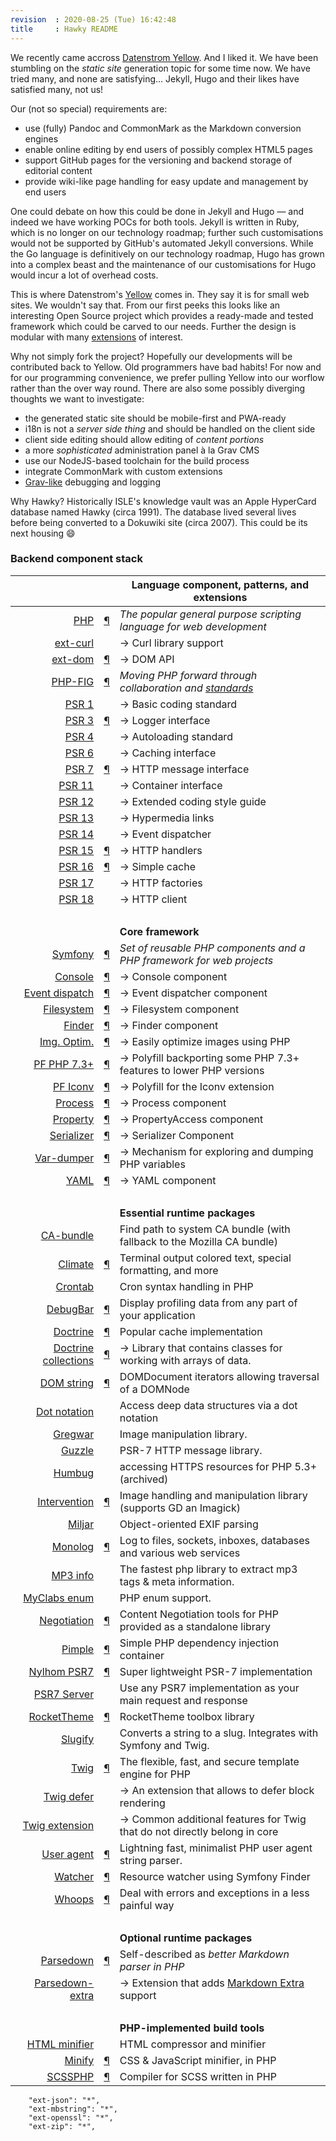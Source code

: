 ```yaml
---
revision  : 2020-08-25 (Tue) 16:42:48
title     : Hawky README
---
```


We recently came accross [Datenstrom Yellow][yellow]. And I liked it. We have been stumbling on the _static site_ generation
topic for some time now. We have tried many, and none are satisfying... Jekyll, Hugo and their likes have satisfied many, not us!

Our (not so special) requirements are:

  - use (fully) Pandoc and CommonMark as the Markdown conversion engines
  - enable online editing by end users of possibly complex HTML5 pages
  - support GitHub pages for the versioning and backend storage of editorial content
  - provide wiki-like page handling for easy update and management by end users

One could debate on how this could be done in Jekyll and Hugo — and indeed we have working POCs for both tools. Jekyll is written
in Ruby, which is no longer on our technology roadmap; further such customisations would not be supported by GitHub's automated
Jekyll conversions. While the Go language is definitively on our technology roadmap, Hugo has grown into a complex beast and the
maintenance of our customisations for Hugo would incur a lot of overhead costs.

This is where Datenstrom's [Yellow][] comes in. They say it is for small web sites. We wouldn't say that. From our first peeks
this looks like an interesting Open Source project which provides a ready-made and tested framework which could be carved to our
needs. Further the design is modular with many [extensions][] of interest.

Why not simply fork the project? Hopefully our developments will be contributed back to Yellow. Old programmers have bad habits!
For now and for our programming convenience, we prefer pulling Yellow into our worflow rather than the over way round. There are
also some possibly diverging thoughts we want to investigate:

  - the generated static site should be mobile-first and PWA-ready
  - i18n is not a _server side thing_ and should be handled on the client side
  - client side editing should allow editing of _content portions_
  - a more _sophisticated_ administration panel à la Grav CMS
  - use our NodeJS-based toolchain for the build process
  - integrate CommonMark with custom extensions
  - [Grav-like](https://learn.getgrav.org/16/advanced/debugging) debugging and logging

Why Hawky? Historically ISLE's knowledge vault was an Apple HyperCard database named Hawky (circa 1991). The database lived
several lives before being converted to a Dokuwiki site (circa 2007). This could be its next housing :smile:

### Backend component stack

  | | | Language component, patterns, and extensions
  | -----------------: |-| ----------------------------------------------------------------------------------------------------- |
  | [PHP][php-hp]             | [¶][php-gh]         | _The popular general purpose scripting language for web development_ |
  | [ext-curl][extcurl-gh]    |                     | → Curl library support |
  | [ext-dom][extdom-gh]      | [¶][extdom-gh]      | → DOM API |
  | [PHP-FIG][phpfig-hp]      | [¶][phpfig-gh]      | _Moving PHP forward through collaboration and [standards][phpfig-psr]_ |
  | [PSR  1][psr01-hp]        |                     | → Basic coding standard |
  | [PSR  3][psr03-hp]        | [¶][psr03-gh]       | → Logger interface |
  | [PSR  4][psr04-hp]        |                     | → Autoloading standard |
  | [PSR  6][psr06-hp]        |                     | → Caching interface |
  | [PSR  7][psr07-hp]        | [¶][psr07-gh]       | → HTTP message interface |
  | [PSR 11][psr11-hp]        |                     | → Container interface |
  | [PSR 12][psr12-hp]        |                     | → Extended coding style guide |
  | [PSR 13][psr13-hp]        |                     | → Hypermedia links |
  | [PSR 14][psr14-hp]        |                     | → Event dispatcher |
  | [PSR 15][psr15-hp]        | [¶][psr15-gh]       | → HTTP handlers |
  | [PSR 16][psr16-hp]        | [¶][psr16-gh]       | → Simple cache |
  | [PSR 17][psr17-hp]        |                     | → HTTP factories |
  | [PSR 18][psr18-hp]        |                     | → HTTP client |
  | | |  
  | | | **Core framework**
  | [Symfony][symfony-hp]     | [¶][symfony-gh]     | _Set of reusable PHP components and a PHP framework for web projects_ |
  | [Console][sy-cli-hp]      | [¶][sy-cli-gh]      | → Console component |
  | [Event dispatch][sy-ed-hp]| [¶][sy-ed-gh]       | → Event dispatcher component |
  | [Filesystem][sy-fsys-hp]  | [¶][sy-fsys-gh]     | → Filesystem component |
  | [Finder][sy-fndr-hp]      | [¶][sy-fndr-gh]     | → Finder component |
  | [Img. Optim.][sy-iop-hp]  | [¶][sy-iop-gh]      | → Easily optimize images using PHP |
  | [PF PHP 7.3+][sy-pf73-hp] | [¶][sy-pf73-gh]     | → Polyfill backporting some PHP 7.3+ features to lower PHP versions |
  | [PF Iconv][sy-iconv-hp]   | [¶][sy-iconv-gh]    | → Polyfill for the Iconv extension |
  | [Process][sy-proc-hp]     | [¶][sy-proc-gh]     | → Process component |
  | [Property][sy-prop-hp]    | [¶][sy-prop-gh]     | → PropertyAccess component |
  | [Serializer][sy-szer-hp]  | [¶][sy-szer-gh]     | → Serializer Component |
  | [Var-dumper][sf-vdump-hp] | [¶][sf-vdump-gh]    | → Mechanism for exploring and dumping PHP variables |
  | [YAML][sf-yaml-hp]        | [¶][sf-yaml-gh]     | → YAML component |
  | | |  
  | | | **Essential runtime packages**
  | [CA-bundle][cabundle-gh]  |                     | Find path to system CA bundle (with fallback to the Mozilla CA bundle) |
  | [Climate][climate-hp]     | [¶][climate-gh]     | Terminal output colored text, special formatting, and more |
  | [Crontab][cron-gh]        |                     | Cron syntax handling in PHP |
  | [DebugBar][debugbar-hp]   | [¶][debugbar-gh]    | Display profiling data from any part of your application |
  | [Doctrine][doctrine-hp]   | [¶][doctrine-gh]    | Popular cache implementation |
  | [Doctrine collections][doccol-hp] | [¶][doccol-gh] | → Library that contains classes for working with arrays of data. |
  | [DOM string][domstr-hp]   | [¶][domstr-gh]      | DOMDocument iterators allowing traversal of a DOMNode |
  | [Dot notation][dotnot-gh] |                     | Access deep data structures via a dot notation |
  | [Gregwar][gregwar-gh]     |                     | Image manipulation library. |
  | [Guzzle][guzzlepsr7-gh]   |                     | PSR-7 HTTP message library. |
  | [Humbug][humbug-gh]       |                     | accessing HTTPS resources for PHP 5.3+ (archived) |
  | [Intervention][iint-hp]   | [¶][iint-gh]        | Image handling and manipulation library (supports GD an Imagick) |
  | [Miljar][miljarexif-gh]   |                     | Object-oriented EXIF parsing |
  | [Monolog][monolog-hp]     | [¶][monolog-gh]     | Log to files, sockets, inboxes, databases and various web services |
  | [MP3 info][mp3info-gh]    |                     | The fastest php library to extract mp3 tags & meta information. |
  | [MyClabs enum][enum-gh]   |                     | PHP enum support. |
  | [Negotiation][negot-hp]   | [¶][negot-gh]       | Content Negotiation tools for PHP provided as a standalone library |
  | [Pimple][pimple-hp]       | [¶][pimple-gh]      | Simple PHP dependency injection container |
  | [Nylhom PSR7][tnpsr7-hp]  | [¶][tnpsr7-gh]      | Super lightweight PSR-7 implementation |
  | [PSR7 Server][kopsr7-gh]  |                     | Use any PSR7 implementation as your main request and response |
  | [RocketTheme][rockbox-hp] | [¶][rockbox-gh]     | RocketTheme toolbox library |
  | [Slugify][slugify-gh]     |                     | Converts a string to a slug. Integrates with Symfony and Twig. |
  | [Twig][twig-hp]           | [¶][twig-gh]        | The flexible, fast, and secure template engine for PHP |
  | [Twig defer][twigd-gh]    |                     | → An extension that allows to defer block rendering |
  | [Twig extension][twige-gh] |                    | → Common additional features for Twig that do not directly belong in core |
  | [User agent][ua-hp]       | [¶][ua-gh]          | Lightning fast, minimalist PHP user agent string parser. |
  | [Watcher][reswatcher-hp]  | [¶][reswatcher-gh]  | Resource watcher using Symfony Finder |
  | [Whoops][whoops-hp]       | [¶][whoops-gh]      | Deal with errors and exceptions in a less painful way |
  | | |  
  | | | **Optional runtime packages**
  | [Parsedown][pdown-hp]     | [¶][pdown-gh]       | Self-described as _better Markdown parser in PHP_ |
  | [Parsedown-extra][pdownx-gh] |                  | → Extension that adds [Markdown Extra][md-extra] support |
  | | |  
  | | | **PHP-implemented build tools**
  | [HTML minifier][html-min-gh] |                  | HTML compressor and minifier |
  | [Minify][minify-hp]       | [¶][minify-gh]      | CSS & JavaScript minifier, in PHP |
  | [SCSSPHP][scssphp-hp]     | [¶][scssphp-gh]     | Compiler for SCSS written in PHP |

        "ext-json": "*",
        "ext-mbstring": "*",
        "ext-openssl": "*",
        "ext-zip": "*",

  [domstr-gh]:          https://github.com/antoligy/dom-string-iterators
  [domstr-hp]:          https://packagist.org/packages/antoligy/dom-string-iterators
  [cabundle-gh]:        https://github.com/composer/ca-bundle
  [climate-gh]:         https://github.com/thephpleague/climate
  [climate-hp]:         https://climate.thephpleague.com
  [cron-gh]:            https://github.com/dragonmantank/cron-expression
  [debugbar-gh]:        https://github.com/maximebf/php-debugbar
  [debugbar-hp]:        http://phpdebugbar.com
  [dotnot-gh]:          https://github.com/dflydev/dflydev-dot-access-data
  [doctrine-gh]:        https://github.com/doctrine/cache
  [doctrine-hp]:        https://www.doctrine-project.org/projects/cache.html
  [doccol-gh]:          https://github.com/doctrine/collections
  [doccol-hp]:          https://www.doctrine-project.org/projects/collections.html
  [extcurl-gh]:         https://github.com/php-mod/curl
  [extdom-gh]:          https://github.com/PhpGt/Dom
  [extdom-hp]:          https://www.php.gt/dom
  [gregwar-gh]:         https://github.com/Gregwar/Image
  [guzzlepsr7-gh]:      https://github.com/guzzle/psr7
  [html-min-gh]:        https://github.com/voku/HtmlMin
  [humbug-gh]:          https://github.com/humbug/file_get_contents
  [iint-gh]:            https://github.com/Intervention/image
  [iint-hp]:            http://image.intervention.io
  [kopsr7-gh]:          https://github.com/kodus/psr7-server/tree/1.0.1
  [md-extra]:           https://michelf.ca/projects/php-markdown/extra
  [miljarexif-gh]:      https://github.com/PHPExif/php-exif
  [minify-gh]:          https://github.com/matthiasmullie/minify/tree/1.3.63
  [minify-hp]:          https://www.minifier.org
  [monolog-gh]:         https://github.com/Seldaek/monolog
  [monolog-hp]:         https://seldaek.github.io/monolog
  [mp3info-gh]:         https://github.com/wapmorgan/Mp3Info
  [enum-gh]:            https://github.com/myclabs/php-enum
  [negot-gh]:           https://github.com/willdurand/Negotiation
  [negot-hp]:           http://williamdurand.fr/Negotiation/
  [tnpsr7-gh]:          https://github.com/Nyholm/psr7/tree/master
  [tnpsr7-hp]:          https://tnyholm.se
  [pdown-gh]:           https://github.com/erusev/parsedown
  [pdown-hp]:           https://parsedown.org
  [pdownx-gh]:          https://github.com/erusev/parsedown-extra
  [php-gh]:             https://github.com/php/php-src
  [php-hp]:             https://www.php.net
  [pimple-gh]:          https://github.com/silexphp/Pimple/tree/master
  [pimple-hp]:          https://pimple.symfony.com
  [psr03-gh]:           https://github.com/php-fig/log
  [symfony-hp]:         https://symfony.com
  [symfony-gh]:         https://github.com/symfony
  [psr07-gh]:           https://github.com/php-fig/http-message
  [psr15-gh]:           https://github.com/php-fig/http-server-middleware
  [psr16-gh]:           https://github.com/php-fig/simple-cache
  [reswatcher-gh]:      https://github.com/yosymfony/resource-watcher
  [reswatcher-hp]:      http://yosymfony.com/
  [rockbox-gh]:         https://github.com/rockettheme/toolbox
  [rockbox-hp]:         http://www.rockettheme.com/
  [scssphp-gh]:         https://github.com/scssphp/scssphp
  [scssphp-hp]:         http://scssphp.github.io/scssphp/
  [sf-vdump-gh]:        https://github.com/symfony/var-dumper
  [sf-vdump-hp]:        https://symfony.com/
  [sf-yaml-gh]:         https://github.com/symfony/yaml
  [sf-yaml-hp]:         https://symfony.com/
  [slugify-gh]:         https://github.com/cocur/slugify
  [sy-cli-gh]:          https://github.com/symfony/console
  [sy-cli-hp]:          https://symfony.com/
  [sy-ed-gh]:           https://github.com/symfony/event-dispatcher
  [sy-ed-hp]:           https://symfony.com/
  [sy-fsys-gh]:         https://github.com/symfony/filesystem
  [sy-fsys-hp]:         https://symfony.com/
  [sy-fndr-gh]:         https://github.com/symfony/finder
  [sy-fndr-hp]:         https://symfony.com/
  [sy-iop-gh]:          https://github.com/spatie/image-optimizer
  [sy-iop-hp]:          https://symfony.com/
  [sy-pf73-gh]:         https://github.com/symfony/polyfill-php73
  [sy-pf73-hp]:         https://symfony.com/
  [sy-iconv-gh]:        https://github.com/symfony/polyfill-iconv
  [sy-iconv-hp]:        https://symfony.com/
  [sy-proc-gh]:         https://github.com/symfony/process
  [sy-proc-hp]:         https://symfony.com/
  [sy-prop-gh]:         https://github.com/symfony/property-access
  [sy-prop-hp]:         https://symfony.com/
  [sy-szer-gh]:         https://github.com/symfony/serializer
  [sy-szer-hp]:         https://symfony.com/
  [twig-gh]:            https://github.com/twigphp/Twig
  [twig-hp]:            https://twig.symfony.com
  [twigd-gh]:           https://github.com/rybakit/twig-deferred-extension
  [twige-gh]:           https://github.com/twigphp/Twig-extensions
  [ua-gh]:              https://github.com/donatj/PhpUserAgent/tree/master
  [ua-hp]:              https://donatstudios.com/PHP-Parser-HTTP_USER_AGENT
  [whoops-gh]:          https://github.com/filp/whoops
  [whoops-hp]:          http://filp.github.io/whoops/
  [psr01-hp]:           https://www.php-fig.org/psr/psr-1
  [psr03-hp]:           https://www.php-fig.org/psr/psr-3
  [psr04-hp]:           https://www.php-fig.org/psr/psr-4
  [psr06-hp]:           https://www.php-fig.org/psr/psr-6
  [psr07-hp]:           https://www.php-fig.org/psr/psr-7
  [psr11-hp]:           https://www.php-fig.org/psr/psr-11
  [psr12-hp]:           https://www.php-fig.org/psr/psr-12
  [psr13-hp]:           https://www.php-fig.org/psr/psr-13
  [psr14-hp]:           https://www.php-fig.org/psr/psr-14
  [psr15-hp]:           https://www.php-fig.org/psr/psr-15
  [psr16-hp]:           https://www.php-fig.org/psr/psr-16
  [psr17-hp]:           https://www.php-fig.org/psr/psr-17
  [psr18-hp]:           https://www.php-fig.org/psr/psr-18
  [phpfig-hp]:          https://www.php-fig.org
  [phpfig-gh]:          https://github.com/php-fig/fig-standards
  [phpfig-psr]:         https://www.php-fig.org/psr
  [yellow]:             https://github.com/datenstrom/yellow
  [extensions]:         https://github.com/datenstrom/yellow-extensions
